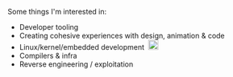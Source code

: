 Some things I'm interested in:

- Developer tooling
- Creating cohesive experiences with design, animation & code
- Linux/kernel/embedded development&nbsp; <img src="https://i.imgur.com/WggdKHV.png" width="20"></img>
- Compilers & infra
- Reverse engineering / exploitation
